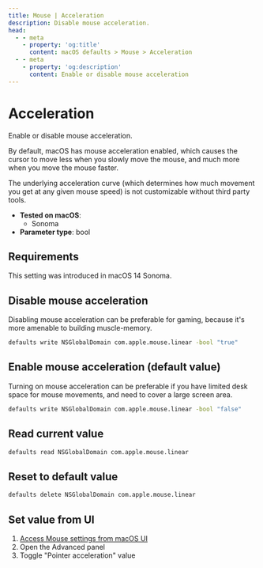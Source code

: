 ```yaml
---
title: Mouse | Acceleration
description: Disable mouse acceleration.
head:
  - - meta
    - property: 'og:title'
      content: macOS defaults > Mouse > Acceleration
  - - meta
    - property: 'og:description'
      content: Enable or disable mouse acceleration
---
```


# Acceleration

Enable or disable mouse acceleration.

By default, macOS has mouse acceleration enabled, which causes the cursor to move less when you slowly move the mouse, and much more when you move the mouse faster.

The underlying acceleration curve (which determines how much movement you get at any given mouse speed) is not customizable without third party tools.

<!-- break lists -->

- **Tested on macOS**:
  - Sonoma
- **Parameter type**: bool

## Requirements

This setting was introduced in macOS 14 Sonoma.

## Disable mouse acceleration

Disabling mouse acceleration can be preferable for gaming, because it's more amenable to building muscle-memory.

```bash
defaults write NSGlobalDomain com.apple.mouse.linear -bool "true"
```

## Enable mouse acceleration (default value)

Turning on mouse acceleration can be preferable if you have limited desk space for mouse movements, and need to cover a large screen area.

```bash
defaults write NSGlobalDomain com.apple.mouse.linear -bool "false"
```

## Read current value

```bash
defaults read NSGlobalDomain com.apple.mouse.linear
```

## Reset to default value

```bash
defaults delete NSGlobalDomain com.apple.mouse.linear
```

## Set value from UI

1. <a href="x-apple.systempreferences:com.apple.Mouse-Settings.extension">Access Mouse settings from macOS UI</a>
2. Open the Advanced panel
3. Toggle "Pointer acceleration" value
